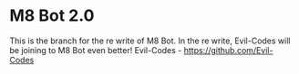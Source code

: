 # M8 Bot 2.0
This is the branch for the re write of M8 Bot.
In the re write, Evil-Codes will be joining to M8 Bot even better!
Evil-Codes - https://github.com/Evil-Codes
